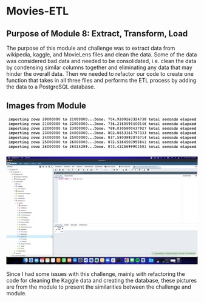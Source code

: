 # Movies-ETL

## Purpose of Module 8: Extract, Transform, Load
The purpose of this module and challenge was to extract data from wikipedia, kaggle, and MovieLens files and clean the data. Some of the data was considered bad data and needed to be consolidated, i.e. clean the data by condensing similar columns together and eliminating any data that may hinder the overall data. Then we needed to refactor our code to create one function that takes in all three files and performs the ETL process by adding the data to a PostgreSQL database.

## Images from Module
![ratings_query.png](Resources/ratings_query.png)

![movies_query.png](Resources/movies_query.png)

Since I had some issues with this challenge, mainly with refactoring the code for cleaning the Kaggle data and creating the database, these pictures are from the module to present the similarities between the challenge and module.
